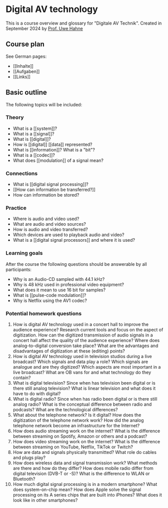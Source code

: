 # Digital AV technology
This is a course overview and glossary for "Digitale AV Technik". Created in September 2024 by [Prof. Uwe Hahne](mailto:uwe.hahne@hs-furtwangen.de)

## Course plan

See German pages:
- [[Inhalte]]
- [[Aufgaben]]
- [[Links]]

## Basic outline
The following topics will be included:
### Theory
- What is a [[system]]?
- What is a [[signal]]?
- What is [[digital]]?
- How is [[digital]] [[data]] represented?
- What is [[information]]? What is a "bit"?
- What is a [[codec]]?
- What does [[modulation]] of a signal mean?

### Connections
- What is [[digital signal processing]]?
- [[How can information be transferred?]]
- How can information be stored?

### Practice
- Where is audio and video used?
- What are audio and video sources?
- How is audio and video transferred?
- Which devices are used to playback audio and video?
- What is a [[digital signal processors]] and where it is used?

### Learning goals
After the course the following questions should be answerable by all participants:
- Why is an Audio-CD sampled with 44.1 kHz?
- Why is 48 kHz used in professional video equipment?
- What does it mean to use 16 bit for samples?
- What is [[pulse-code modulation]]?
- Why is Netflix using the AV1 codec?

### Potential homework questions
1. How is digital AV technology used in a concert hall to improve the audience experience? Research current tools and focus on the aspect of digitization. How can the digitized transmission of audio signals in a concert hall affect the quality of the audience experience? Where does analog-to-digital conversion take place? What are the advantages and disadvantages of digitization at these (editing) points?
2. How is digital AV technology used in television studios during a live broadcast? Which signals and data play a role? Which signals are analogue and are they digitized? Which aspects are most important in a live broadcast? What are OB vans for and what technology do they contain?
3. What is digital television? Since when has television been digital or is there still analog television? What is linear television and what does it have to do with digital? 
4. What is digital radio? Since when has radio been digital or is there still analog radio? What is the conceptual difference between radio and podcasts? What are the technological differences?
5. What about the telephone network? Is it digital? How does the digitization of the telephone network work? How did the analog telephone network become an infrastructure for the Internet?
6. How does audio streaming work on the internet? What is the difference between streaming on Spotify, Amazon or others and a podcast?  
7. How does video streaming work on the internet? What is the difference between streaming on YouTube, Netflix, TikTok or Twitch?
8. How are data and signals physically transmitted? What role do cables and plugs play?
9. How does wireless data and signal transmission work? What methods are there and how do they differ? How does mobile radio differ from digital television (DVB-T or -S)? What is the difference to WLAN or Bluetooth?
10. How much digital signal processing is in a modern smartphone? What does system-on-chip mean? How does Apple solve the signal processing on its A series chips that are built into iPhones? What does it look like in other smartphones?